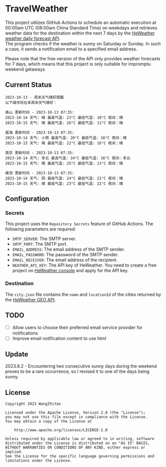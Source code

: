 # TravelWeather

This project utilizes GitHub Actions to schedule an automatic execution at 00:00am UTC (08:00am China Standard Time) on weekdays and retrieves weather data for the destination within the next 7 days by the [HeWeather weather daily forecast API](https://dev.qweather.com/docs/api/weather/weather-daily-forecast/).  
The program checks if the weather is sunny on Saturday or Sunday. In such a case, it sends a notification email to a specified email address.

Please note that the free version of the API only provides weather forecasts for 7 days, which means that this project is only suitable for impromptu weekend getaways.

## Current Status

```
2023-10-13 - 周末天气晴好提醒
以下城市将在本周末天气晴好：

泰山 更新时间 - 2023-10-13 07:35:
2023-10-14 天气: 晴 最高气温: 23°C 最低气温: 10°C 夜间：晴
2023-10-15 天气: 晴 最高气温: 26°C 最低气温: 11°C 夜间：晴

威海 更新时间 - 2023-10-13 07:35:
2023-10-14 天气: 小雨 最高气温: 20°C 最低气温: 16°C 夜间：晴
2023-10-15 天气: 晴 最高气温: 22°C 最低气温: 16°C 夜间：晴

南京 更新时间 - 2023-10-13 07:35:
2023-10-14 天气: 多云 最高气温: 24°C 最低气温: 16°C 夜间：多云
2023-10-15 天气: 晴 最高气温: 25°C 最低气温: 13°C 夜间：晴

嵊泗 更新时间 - 2023-10-13 07:35:
2023-10-14 天气: 阴 最高气温: 24°C 最低气温: 21°C 夜间：晴
2023-10-15 天气: 晴 最高气温: 23°C 最低气温: 22°C 夜间：晴
```

## Configuration

### Secrets

This project uses the `Repository Secrets` feature of GitHub Actions. The following parameters are required:

- `SMTP_SERVER`: The SMTP server.
- `SMTP_PORT`: The SMTP port.
- `EMAIL_ADDRESS`: The email address of the SMTP sender.
- `EMAIL_PASSWORD`: The password of the SMTP sender.
- `EMAIL_RECEIVER`: The email address of the recipient.
- `WEATHER_API_KEY`: The API key of HeWeather. You need to create a free project
  on [HeWeather console](https://console.qweather.com/#/console) and apply for the API key.

### Destination

The `city.json` file contains the `name` and `locationId` of the cities returned by
the [HeWeather GEO API](https://dev.qweather.com/docs/api/geoapi/city-lookup/).

## TODO

- [ ] Allow users to choose their preferred email service provider for notifications
- [ ] Improve email notification content to use html

## Update

2023.8.2 - Encountering two consecutive sunny days during the weekend proves to be a rare occurrence, so I revised it to one of the days being sunny.

## License

    Copyright 2023 WangZhiYao
    
    Licensed under the Apache License, Version 2.0 (the "License");
    you may not use this file except in compliance with the License.
    You may obtain a copy of the License at
    
        http://www.apache.org/licenses/LICENSE-2.0
    
    Unless required by applicable law or agreed to in writing, software
    distributed under the License is distributed on an "AS IS" BASIS,
    WITHOUT WARRANTIES OR CONDITIONS OF ANY KIND, either express or implied.
    See the License for the specific language governing permissions and
    limitations under the License.
